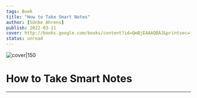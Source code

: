 ```yaml
---
tags: Book
title: "How to Take Smart Notes"
author: [Sönke Ahrens]
publish: 2022-03-11
cover: http://books.google.com/books/content?id=QmBjEAAAQBAJ&printsec=frontcover&img=1&zoom=1&edge=curl&source=gbs_api
status: unread
---
```


![cover|150](http://books.google.com/books/content?id=QmBjEAAAQBAJ&printsec=frontcover&img=1&zoom=1&edge=curl&source=gbs_api)  
# How to Take Smart Notes
---